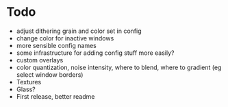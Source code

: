 # Todo

- adjust dithering grain and color set in config
- change color for inactive windows
- more sensible config names
- some infrastructure for adding config stuff more easily?
- custom overlays
- color quantization, noise intensity, where to blend, where to gradient (eg select window borders)
- Textures
- Glass?
- First release, better readme

